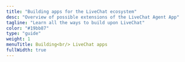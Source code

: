 ```yaml
---
title: "Building apps for the LiveChat ecosystem"
desc: "Overview of possible extensions of the LiveChat Agent App"
tagline: "Learn all the ways to build upon LiveChat"
color: "#19bb87"
type: "guide"
weight: 1
menuTitle: Building<br/> LiveChat apps
fullWidth: true
---
```


